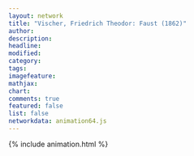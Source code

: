 ```yaml
---
layout: network
title: "Vischer, Friedrich Theodor: Faust (1862)"
author:
description:
headline:
modified:
category:
tags:
imagefeature: 
mathjax: 
chart: 
comments: true
featured: false
list: false
networkdata: animation64.js
---
```

{% include animation.html %}
